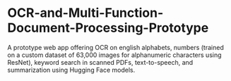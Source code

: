 # OCR-and-Multi-Function-Document-Processing-Prototype
A prototype web app offering OCR on english alphabets, numbers (trained on a custom dataset of 63,000 images for alphanumeric characters using ResNet), keyword search in scanned PDFs, text-to-speech, and summarization using Hugging Face models.
